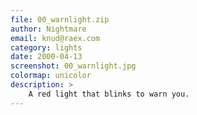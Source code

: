 ```yaml
---
file: 00_warnlight.zip
author: Nightmare
email: knud@raex.com
category: lights
date: 2000-04-13
screenshot: 00_warnlight.jpg
colormap: unicolor
description: >
    A red light that blinks to warn you.
---
```


